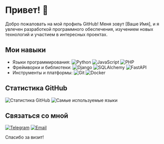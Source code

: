 # Привет! 👋

Добро пожаловать на мой профиль GitHub! Меня зовут [Ваше Имя], и я увлечен разработкой программного обеспечения, изучением новых технологий и участием в интересных проектах.

<!--
## О себе

- 🌱 В настоящее время изучаю: **[Технология или Язык программирования]**
- 👯 Ищу сотрудничество в: **[Тип проекта]**
- 💬 Задайте мне вопрос о: **[Темы или технологии, в которых вы разбираетесь]**
- 📫 Как связаться со мной: **[Ваш email или ссылка на LinkedIn]**
- ⚡ Факт обо мне: **[Интересный факт о вас]**
-->

## Мои навыки

- Языки программирования: ![Python](https://img.shields.io/badge/-Python-000?&logo=Python) ![JavaScript](https://img.shields.io/badge/-JavaScript-000?&logo=JavaScript) ![PHP](https://img.shields.io/badge/-PHP-000?&logo=PHP)
- Фреймворки и библиотеки: ![Django](https://img.shields.io/badge/-Django-000?&logo=Django) ![SQLAlchemy](https://img.shields.io/badge/-SQLAlchemy-000?&logo=SQLAlchemy) ![FastAPI](https://img.shields.io/badge/-FastAPI-000?&logo=FastAPI)
- Инструменты и платформы: ![Git](https://img.shields.io/badge/-Git-000?&logo=Git) ![Docker](https://img.shields.io/badge/-Docker-000?&logo=Docker)

<!--
## Мои проекты

### [Проект 1](https://github.com/username/project1)
Описание проекта. Что он делает, используемые технологии и почему он интересен.

### [Проект 2](https://github.com/username/project2)
Описание проекта. Что он делает, используемые технологии и почему он интересен.
-->

## Статистика GitHub

![Статистика GitHub](https://github-readme-stats.vercel.app/api?username=Siellph&show_icons=true&hide_title=true&count_private=true&include_all_commits=true&theme=default&line_height=24)
![Самые используемые языки](https://github-readme-stats.vercel.app/api/top-langs/?username=Siellph&layout=compact&theme=default)

## Связаться со мной

[![Telegram](https://img.shields.io/badge/-Telegram-000?&logo=Telegram)](https://twitter.com/ваш_профиль)
[![Email](https://img.shields.io/badge/-Email-000?&logo=Gmail)](mailto:i@vgordin.ru)

Спасибо за визит!
